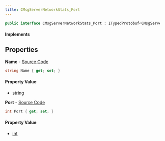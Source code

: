 ```yaml
---
title: CMsgServerNetworkStats_Port
---
```


```csharp
public interface CMsgServerNetworkStats_Port : ITypedProtobuf<CMsgServerNetworkStats_Port>, INativeHandle
```

#### Implements

## Properties

**Name** - [Source Code](https://github.com/swiftly-solution/swiftlys2/blob/main/managed/src/SwiftlyS2.Generated/Protobufs/Interfaces/CMsgServerNetworkStats_Port.cs#L16)

```csharp
string Name { get; set; }
```

#### Property Value

- [string](https://learn.microsoft.com/dotnet/api/system.string)

**Port** - [Source Code](https://github.com/swiftly-solution/swiftlys2/blob/main/managed/src/SwiftlyS2.Generated/Protobufs/Interfaces/CMsgServerNetworkStats_Port.cs#L13)

```csharp
int Port { get; set; }
```

#### Property Value

- [int](https://learn.microsoft.com/dotnet/api/system.int32)

